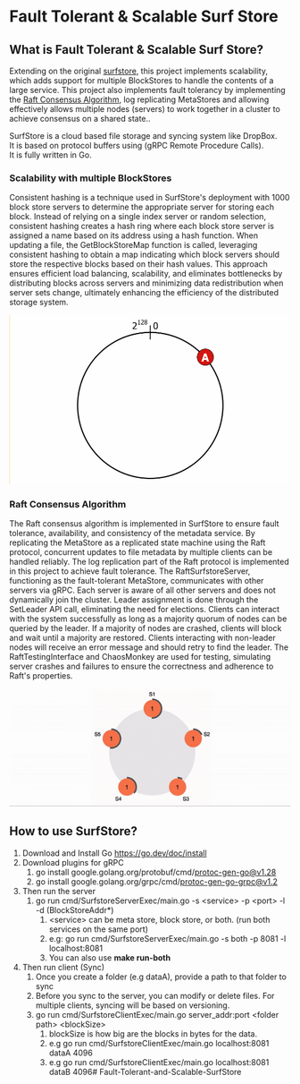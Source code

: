 # Fault Tolerant & Scalable Surf Store #

## What is Fault Tolerant & Scalable Surf Store? ##
Extending on the original [surfstore](https://github.com/Johnkhk/Surf-Store), this project implements scalability, which adds support for multiple BlockStores to handle the contents of a large service. This project also implements fault tolerancy by implementing the [Raft Consensus Algorithm](https://raft.github.io/), log replicating MetaStores and allowing effectively allows multiple nodes (servers) to work together in a cluster to achieve consensus on a shared state.. 

SurfStore is a cloud based file storage and syncing system like DropBox.<br>
It is based on protocol buffers using (gRPC Remote Procedure Calls). <br>
It is fully written in Go.

### Scalability with multiple BlockStores ###
Consistent hashing is a technique used in SurfStore's deployment with 1000 block store servers to determine the appropriate server for storing each block. Instead of relying on a single index server or random selection, consistent hashing creates a hash ring where each block store server is assigned a name based on its address using a hash function. When updating a file, the GetBlockStoreMap function is called, leveraging consistent hashing to obtain a map indicating which block servers should store the respective blocks based on their hash values. This approach ensures efficient load balancing, scalability, and eliminates bottlenecks by distributing blocks across servers and minimizing data redistribution when server sets change, ultimately enhancing the efficiency of the distributed storage system.
<p align="center">
<img src="misc/ch.gif" alt="isolated" width="600"/>
</p>

### Raft Consensus Algorithm ###
The Raft consensus algorithm is implemented in SurfStore to ensure fault tolerance, availability, and consistency of the metadata service. By replicating the MetaStore as a replicated state machine using the Raft protocol, concurrent updates to file metadata by multiple clients can be handled reliably. The log replication part of the Raft protocol is implemented in this project to achieve fault tolerance. The RaftSurfstoreServer, functioning as the fault-tolerant MetaStore, communicates with other servers via gRPC. Each server is aware of all other servers and does not dynamically join the cluster. Leader assignment is done through the SetLeader API call, eliminating the need for elections. Clients can interact with the system successfully as long as a majority quorum of nodes can be queried by the leader. If a majority of nodes are crashed, clients will block and wait until a majority are restored. Clients interacting with non-leader nodes will receive an error message and should retry to find the leader. The RaftTestingInterface and ChaosMonkey are used for testing, simulating server crashes and failures to ensure the correctness and adherence to Raft's properties.
<p align="center">
<img src="misc/raft.gif" alt="isolated" width="600"/>
</p>

## How to use SurfStore? ##
1. Download and Install Go https://go.dev/doc/install
2. Download plugins for gRPC
   1. go install google.golang.org/protobuf/cmd/protoc-gen-go@v1.28
   2. go install google.golang.org/grpc/cmd/protoc-gen-go-grpc@v1.2
3. Then run the server
   1. go run cmd/SurfstoreServerExec/main.go -s &lt;service> -p &lt;port> -l -d (BlockStoreAddr*)
      1. &lt;service> can be meta store, block store, or both. (run both services on the same port)
      2. e.g: go run cmd/SurfstoreServerExec/main.go -s both -p 8081 -l localhost:8081
      3. You can also use **make run-both**
4. Then run client (Sync)
   1. Once you create a folder (e.g dataA), provide a path to that folder to sync
   2. Before you sync to the server, you can modify or delete files. For multiple clients, syncing will be based on versioning.
   3. go run cmd/SurfstoreClientExec/main.go server_addr:port &lt;folder path> &lt;blockSize>
      1. blockSize is how big are the blocks in bytes for the data.
      2. e.g go run cmd/SurfstoreClientExec/main.go localhost:8081 dataA 4096
      3. e.g go run cmd/SurfstoreClientExec/main.go localhost:8081 dataB 4096# Fault-Tolerant-and-Scalable-SurfStore
